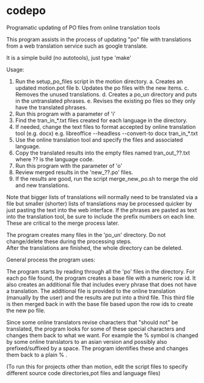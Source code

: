 # codepo
Programatic updating of PO files from online translation tools

This program assists in the process of updating "po" file with translations from a web translation service such as google translate.

It is a simple build (no autotools), just type 'make'

Usage: 

01.  Run the setup_po_files script in the motion directory.
     a.  Creates an updated motion.pot file
     b.  Updates the po files with the new items.
     c.  Removes the unused translations.
     d.  Creates a po_un directory and puts in the untranslated phrases.
     e.  Revises the existing po files so they only have the translated phrases.
02.  Run this program with a parameter of 'i' 
03.  Find the tran_in_*.txt files created for each language in the directory. 
04.  If needed, change the text files to format accepted by online translation tool (e.g. docx)
     e.g. libreoffice --headless --convert-to docx tran_in_*.txt 
05.  Use the online translation tool and specify the files and associated language. 
06.  Copy the translated results into the empty files named tran_out_??.txt where ?? is the language code. 
07.  Run this program with the parameter of 'o' 
08.  Review merged results in the 'new_??.po' files.  
09.  If the results are good, run the script merge_new_po.sh to merge the old and new translations.


Note that bigger lists of translations will normally need to be translated via a file but smaller (shorter) 
lists of translations may be processed quicker by just pasting the text into the web interface.  If the phrases
are pasted as text into the translation tool, be sure to include the prefix numbers on each line.  These are
critical to the merge process later.  

The program creates many files in the 'po_un' directory.  Do not change/delete these during the processing steps.  
After the translations are finished, the whole directory can be deleted.


General process the program uses:

The program starts by reading through all the 'po' files in the directory.  For each po file found, the program
creates a base file with a numeric row id.  It also creates an additional file that includes every phrase that does
not have a translation.  The additional file is provided to the online translation (manually by the user) and
the results are put into a third file.  This third file is then merged back in with the base file based upon the 
row ids to create the new po file.

Since some online translators revise characters that "should not" be translated, the program looks for some of these
special characters and changes them back to what we want.  For example the % symbol is changed by some online
translators to an asian version and possibly also prefixed/suffixed by a space.  The program identifies these 
and changes them back to a plain % . 

(To run this for projects other than motion, edit the script files to specify different source code directories,pot files and language files)